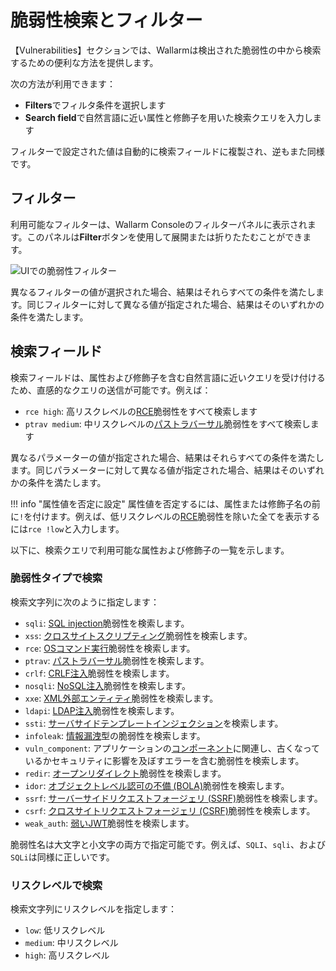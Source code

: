 [al-sqli]:                ../../attacks-vulns-list.md#sql-injection
[al-xss]:                 ../../attacks-vulns-list.md#crosssite-scripting-xss
[al-rce]:                 ../../attacks-vulns-list.md#remote-code-execution-rce
[al-path-traversal]:      ../../attacks-vulns-list.md#path-traversal
[al-crlf]:                ../../attacks-vulns-list.md#crlf-injection
[al-open-redirect]:       ../../attacks-vulns-list.md#open-redirect
[al-nosqli]:              ../../attacks-vulns-list.md#nosql-injection
[al-xxe]:                 ../../attacks-vulns-list.md#attack-on-xml-external-entity-xxe
[al-ldapi]:               ../../attacks-vulns-list.md#ldap-injection
[al-infoleak]:            ../../attacks-vulns-list.md#information-exposure
[al-vuln-comp]:           ../../attacks-vulns-list.md#vulnerable-component
[al-ssrf]:                ../../attacks-vulns-list.md#serverside-request-forgery-ssrf
[al-csrf]:                ../../attacks-vulns-list.md#cross-site-request-forgery-csrf
[al-vuln-component]:      ../../attacks-vulns-list.md#vulnerable-component
[ssti-injection]:         ../../attacks-vulns-list.md#serverside-template-injection-ssti
[al-weak-jwt]:            ../../attacks-vulns-list.md#weak-jwt
[al-bola]:                ../../attacks-vulns-list.md#broken-object-level-authorization-bola
[al-anomaly]:             ../../fast/vuln-list.md#anomaly

# 脆弱性検索とフィルター

【Vulnerabilities】セクションでは、Wallarmは検出された脆弱性の中から検索するための便利な方法を提供します。

次の方法が利用できます：

* **Filters**でフィルタ条件を選択します
* **Search field**で自然言語に近い属性と修飾子を用いた検索クエリを入力します

フィルターで設定された値は自動的に検索フィールドに複製され、逆もまた同様です。

## フィルター

利用可能なフィルターは、Wallarm Consoleのフィルターパネルに表示されます。このパネルは**Filter**ボタンを使用して展開または折りたたむことができます。

![UIでの脆弱性フィルター](../../images/user-guides/search-and-filters/filters-vuln.png)

異なるフィルターの値が選択された場合、結果はそれらすべての条件を満たします。同じフィルターに対して異なる値が指定された場合、結果はそのいずれかの条件を満たします。

## 検索フィールド

検索フィールドは、属性および修飾子を含む自然言語に近いクエリを受け付けるため、直感的なクエリの送信が可能です。例えば：

* `rce high`: 高リスクレベルの[RCE](../../attacks-vulns-list.md#remote-code-execution-rce)脆弱性をすべて検索します
* `ptrav medium`: 中リスクレベルの[パストラバーサル](../../attacks-vulns-list.md#path-traversal)脆弱性をすべて検索します

異なるパラメーターの値が指定された場合、結果はそれらすべての条件を満たします。同じパラメーターに対して異なる値が指定された場合、結果はそのいずれかの条件を満たします。

!!! info "属性値を否定に設定"
    属性値を否定するには、属性または修飾子名の前に`!`を付けます。例えば、低リスクレベルの[RCE](../../attacks-vulns-list.md#remote-code-execution-rce)脆弱性を除いた全てを表示するには`rce !low`と入力します。

以下に、検索クエリで利用可能な属性および修飾子の一覧を示します。

### 脆弱性タイプで検索

検索文字列に次のように指定します：

<!-- * `anomaly`: [FAST](../../fast/README.md)によって検出された[anomaly][al-anomaly]脆弱性を検索します。 -->
* `sqli`: [SQL injection][al-sqli]脆弱性を検索します。
* `xss`: [クロスサイトスクリプティング][al-xss]脆弱性を検索します。
* `rce`: [OSコマンド実行][al-rce]脆弱性を検索します。
* `ptrav`: [パストラバーサル][al-path-traversal]脆弱性を検索します。
* `crlf`: [CRLF注入][al-crlf]脆弱性を検索します。
* `nosqli`: [NoSQL注入][al-nosqli]脆弱性を検索します。
* `xxe`: [XML外部エンティティ][al-xxe]脆弱性を検索します。
* `ldapi`: [LDAP注入][al-ldapi]脆弱性を検索します。
* `ssti`: [サーバサイドテンプレートインジェクション][ssti-injection]を検索します。
* `infoleak`: [情報漏洩][al-infoleak]型の脆弱性を検索します。
* `vuln_component`: アプリケーションの[コンポーネント][al-vuln-comp]に関連し、古くなっているかセキュリティに影響を及ぼすエラーを含む脆弱性を検索します。
* `redir`: [オープンリダイレクト][al-open-redirect]脆弱性を検索します。
* `idor`: [オブジェクトレベル認可の不備 (BOLA)][al-bola]脆弱性を検索します。
* `ssrf`: [サーバーサイドリクエストフォージェリ (SSRF)][al-ssrf]脆弱性を検索します。
* `csrf`: [クロスサイトリクエストフォージェリ (CSRF)][al-csrf]脆弱性を検索します。
* `weak_auth`: [弱いJWT][al-weak-jwt]脆弱性を検索します。

脆弱性名は大文字と小文字の両方で指定可能です。例えば、`SQLI`、`sqli`、および`SQLi`は同様に正しいです。

### リスクレベルで検索

検索文字列にリスクレベルを指定します：

* `low`: 低リスクレベル
* `medium`: 中リスクレベル
* `high`: 高リスクレベル